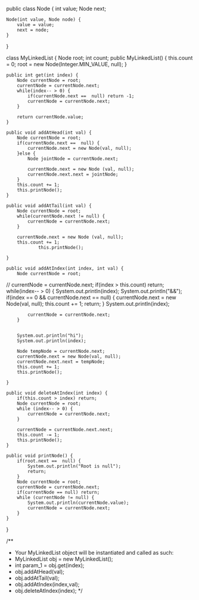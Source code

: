 public class Node {
     int value;
     Node next;
    
    Node(int value, Node node) {
        value = value;
        next = node;
    }
}

class MyLinkedList {
     Node root;
    int count;
    public MyLinkedList() {
        this.count = 0;
        root = new Node(Integer.MIN_VALUE, null);
    }

    public int get(int index) {
        Node currentNode = root;
        currentNode = currentNode.next;
        while(index-- > 0) {
            if(currentNode.next ==  null) return -1;
            currentNode = currentNode.next;
        }

        return currentNode.value;
    }

    public void addAtHead(int val) {
        Node currentNode = root;
        if(currentNode.next ==  null) {
            currentNode.next = new Node(val, null);
        }else {
            Node jointNode = currentNode.next;

            currentNode.next = new Node (val, null);
            currentNode.next.next = jointNode;
        }
        this.count += 1;
        this.printNode();
    }

    public void addAtTail(int val) {
        Node currentNode = root;
        while(currentNode.next != null) {
            currentNode = currentNode.next;
        }

        currentNode.next = new Node (val, null);
        this.count += 1;
                this.printNode();

    }

    public void addAtIndex(int index, int val) {
        Node currentNode = root;
//        currentNode =  currentNode.next;
        if(index > this.count)  return;
            while(index-- > 0) {
            System.out.println(index);
            System.out.println("&&");
            if(index == 0 && currentNode.next == null) {
                currentNode.next = new Node(val, null);
                this.count += 1;
                return;
            }
            System.out.println(index);


            currentNode = currentNode.next;
        }


        System.out.println("hi");
        System.out.println(index);

        Node tempNode = currentNode.next;
        currentNode.next = new Node(val, null);
        currentNode.next.next = tempNode;
        this.count += 1;
        this.printNode();

    }

    public void deleteAtIndex(int index) {
        if(this.count > index) return;
        Node currentNode = root;
        while (index-- > 0) {
            currentNode = currentNode.next;
        }

        currentNode = currentNode.next.next;
        this.count -= 1;
        this.printNode();
    }

    public void printNode() {
        if(root.next ==  null) {
            System.out.println("Root is null");
            return;
        }
        Node currentNode = root;
        currentNode = currentNode.next;
        if(currentNode == null) return;
        while (currentNode != null) {
            System.out.println(currentNode.value);
            currentNode = currentNode.next;
        }
    }
}

/**
 * Your MyLinkedList object will be instantiated and called as such:
 * MyLinkedList obj = new MyLinkedList();
 * int param_1 = obj.get(index);
 * obj.addAtHead(val);
 * obj.addAtTail(val);
 * obj.addAtIndex(index,val);
 * obj.deleteAtIndex(index);
 */